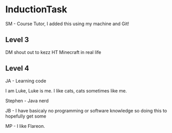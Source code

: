# InductionTask
SM - Course Tutor, I added this using my machine and Git!
## Level 3
DM shout out to kezz 
HT Minecraft in real life
## Level 4
JA - Learning code

I am Luke, Luke is me. I like cats, cats sometimes like me.

Stephen - Java nerd

JB - I have basicaly no programming or software knowledge so doing this to hopefully get some

MP - I like Flareon. 

